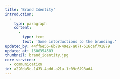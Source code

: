 ```yaml
---
title: 'Brand Identity'
introduction:
  -
    type: paragraph
    content:
      -
        type: text
        text: 'Some intorductions to the branding.'
updated_by: 44ff6e56-6b78-49e2-a074-616caf791879
updated_at: 1600354583
thumbnail: brand_identity.jpg
core-services:
  - communication
id: a220da5c-1433-4add-a21a-1c09c6998ad4
---
```

